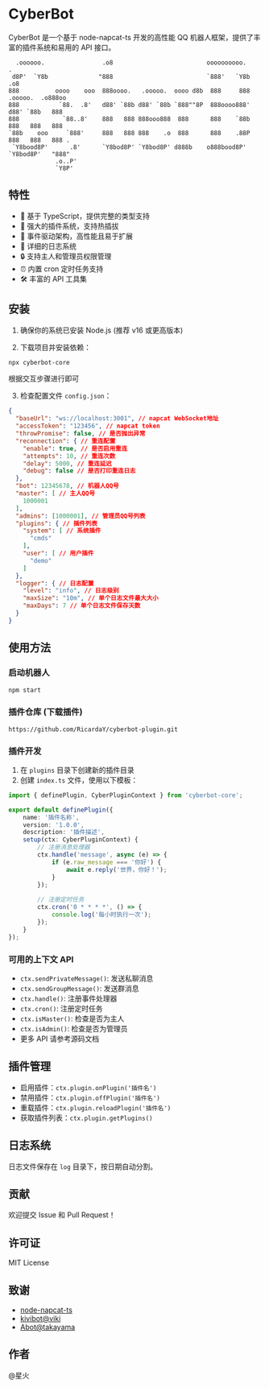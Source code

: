 # CyberBot

CyberBot 是一个基于 node-napcat-ts 开发的高性能 QQ 机器人框架，提供了丰富的插件系统和易用的 API 接口。

```
  .oooooo.                .o8                          oooooooooo.                .   
 d8P'  `Y8b              "888                          `888'   `Y8b             .o8   
888          oooo    ooo  888oooo.   .ooooo.  oooo d8b  888     888  .ooooo.  .o888oo 
888           `88.  .8'   d88' `88b d88' `88b `888""8P  888oooo888' d88' `88b   888   
888            `88..8'    888   888 888ooo888  888      888    `88b 888   888   888   
`88b    ooo     `888'     888   888 888    .o  888      888    .88P 888   888   888 . 
 `Y8bood8P'      .8'      `Y8bod8P' `Y8bod8P' d888b    o888bood8P'  `Y8bod8P'   "888" 
             .o..P'                                                                   
             `Y8P'                                                                    
```

## 特性

- 🚀 基于 TypeScript，提供完整的类型支持
- 🔌 强大的插件系统，支持热插拔
- 🎯 事件驱动架构，高性能且易于扩展
- 📝 详细的日志系统
- 🔒 支持主人和管理员权限管理
- ⏰ 内置 cron 定时任务支持
- 🛠 丰富的 API 工具集

## 安装

1. 确保你的系统已安装 Node.js (推荐 v16 或更高版本)

2. 下载项目并安装依赖：
```bash
npx cyberbot-core
```
根据交互步骤进行即可

3. 检查配置文件 `config.json`：
```json
{
  "baseUrl": "ws://localhost:3001", // napcat WebSocket地址
  "accessToken": "123456", // napcat token
  "throwPromise": false, // 是否抛出异常
  "reconnection": { // 重连配置
    "enable": true, // 是否启用重连
    "attempts": 10, // 重连次数
    "delay": 5000, // 重连延迟
    "debug": false // 是否打印重连日志
  },
  "bot": 12345678, // 机器人QQ号
  "master": [ // 主人QQ号
    1000001
  ],
  "admins": [1000001], // 管理员QQ号列表
  "plugins": { // 插件列表
    "system": [ // 系统插件
      "cmds"
    ],
    "user": [ // 用户插件
      "demo"
    ]
  },
  "logger": { // 日志配置
    "level": "info", // 日志级别
    "maxSize": "10m", // 单个日志文件最大大小
    "maxDays": 7 // 单个日志文件保存天数
  }
}
```

## 使用方法

### 启动机器人

```bash
npm start
```

### 插件仓库 (下载插件)
`https://github.com/RicardaY/cyberbot-plugin.git`
### 插件开发

1. 在 `plugins` 目录下创建新的插件目录
2. 创建 `index.ts` 文件，使用以下模板：

```typescript
import { definePlugin, CyberPluginContext } from 'cyberbot-core';

export default definePlugin({
    name: '插件名称',
    version: '1.0.0',
    description: '插件描述',
    setup(ctx: CyberPluginContext) {
        // 注册消息处理器
        ctx.handle('message', async (e) => {
            if (e.raw_message === '你好') {
                await e.reply('世界，你好！');
            }
        });
        
        // 注册定时任务
        ctx.cron('0 * * * *', () => {
            console.log('每小时执行一次');
        });
    }
});
```

### 可用的上下文 API

- `ctx.sendPrivateMessage()`: 发送私聊消息
- `ctx.sendGroupMessage()`: 发送群消息
- `ctx.handle()`: 注册事件处理器
- `ctx.cron()`: 注册定时任务
- `ctx.isMaster()`: 检查是否为主人
- `ctx.isAdmin()`: 检查是否为管理员
- 更多 API 请参考源码文档

## 插件管理

- 启用插件：`ctx.plugin.onPlugin('插件名')`
- 禁用插件：`ctx.plugin.offPlugin('插件名')`
- 重载插件：`ctx.plugin.reloadPlugin('插件名')`
- 获取插件列表：`ctx.plugin.getPlugins()`

## 日志系统

日志文件保存在 `log` 目录下，按日期自动分割。

## 贡献

欢迎提交 Issue 和 Pull Request！

## 许可证

MIT License

## 致谢

- [node-napcat-ts](https://github.com/napcat-js/node-napcat-ts)
- [kivibot@viki](https://github.com/vikiboss/kivibot)
- [Abot@takayama](https://github.com/takayama-lily/abot)

## 作者

@星火 